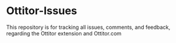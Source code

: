 # Ottitor-Issues
This repository is for tracking all issues, comments, and feedback, regarding the Ottitor extension and Ottitor.com 
